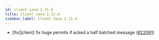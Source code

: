 ```yaml
---
id: client-java-2.11.4
title: Client Java 2.11.4
sidebar_label: Client Java 2.11.4
---
```


- [fix][client] fix huge permits if acked a half batched message ([#22091](https://github.com/apache/pulsar/pull/22091))